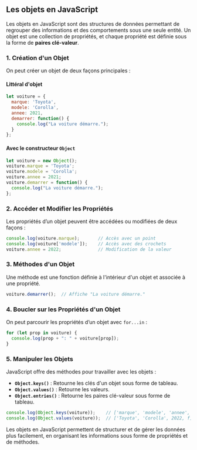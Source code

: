 ## Les objets en JavaScript

Les objets en JavaScript sont des structures de données permettant de regrouper des informations et des comportements sous une seule entité. Un objet est une collection de propriétés, et chaque propriété est définie sous la forme de **paires clé-valeur**.

### 1. **Création d'un Objet**
On peut créer un objet de deux façons principales :

#### Littéral d'objet
```javascript
let voiture = {
  marque: 'Toyota',
  modele: 'Corolla',
  annee: 2021,
  demarrer: function() {
    console.log("La voiture démarre.");
  }
};
```

#### Avec le constructeur `Object`
```javascript
let voiture = new Object();
voiture.marque = 'Toyota';
voiture.modele = 'Corolla';
voiture.annee = 2021;
voiture.demarrer = function() {
  console.log("La voiture démarre.");
};
```

### 2. **Accéder et Modifier les Propriétés**
Les propriétés d’un objet peuvent être accédées ou modifiées de deux façons :
```javascript
console.log(voiture.marque);       // Accès avec un point
console.log(voiture['modele']);    // Accès avec des crochets
voiture.annee = 2022;              // Modification de la valeur
```

### 3. **Méthodes d'un Objet**
Une méthode est une fonction définie à l'intérieur d'un objet et associée à une propriété.

```javascript
voiture.demarrer();  // Affiche "La voiture démarre."
```

### 4. **Boucler sur les Propriétés d'un Objet**
On peut parcourir les propriétés d’un objet avec `for...in` :

```javascript
for (let prop in voiture) {
  console.log(prop + ": " + voiture[prop]);
}
```

### 5. **Manipuler les Objets**
JavaScript offre des méthodes pour travailler avec les objets :

- **`Object.keys()`** : Retourne les clés d'un objet sous forme de tableau.
- **`Object.values()`** : Retourne les valeurs.
- **`Object.entries()`** : Retourne les paires clé-valeur sous forme de tableau.

```javascript
console.log(Object.keys(voiture));    // ['marque', 'modele', 'annee', 'demarrer']
console.log(Object.values(voiture));  // ['Toyota', 'Corolla', 2022, f]
```

Les objets en JavaScript permettent de structurer et de gérer les données plus facilement, en organisant les informations sous forme de propriétés et de méthodes.